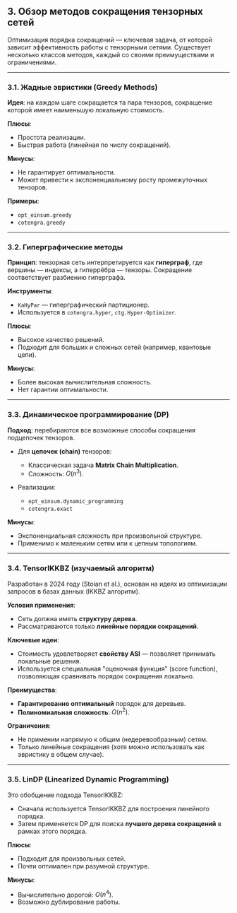 ## **3. Обзор методов сокращения тензорных сетей**

Оптимизация порядка сокращений — ключевая задача, от которой зависит эффективность работы с тензорными сетями. Существует несколько классов методов, каждый со своими преимуществами и ограничениями.

---

### **3.1. Жадные эвристики (Greedy Methods)**

**Идея**: на каждом шаге сокращается та пара тензоров, сокращение которой имеет наименьшую локальную стоимость.

**Плюсы**:

* Простота реализации.
* Быстрая работа (линейная по числу сокращений).

**Минусы**:

* Не гарантирует оптимальности.
* Может привести к экспоненциальному росту промежуточных тензоров.

**Примеры**:

* `opt_einsum.greedy`
* `cotengra.greedy`

---

### **3.2. Гиперграфические методы**

**Принцип**: тензорная сеть интерпретируется как **гиперграф**, где вершины — индексы, а гиперрёбра — тензоры. Сокращение соответствует разбиению гиперграфа.

**Инструменты**:

* `KaHyPar` — гиперграфический партиционер.
* Используется в `cotengra.hyper`, `ctg.Hyper-Optimizer`.

**Плюсы**:

* Высокое качество решений.
* Подходит для больших и сложных сетей (например, квантовые цепи).

**Минусы**:

* Более высокая вычислительная сложность.
* Нет гарантии оптимальности.

---

### **3.3. Динамическое программирование (DP)**

**Подход**: перебираются все возможные способы сокращения подцепочек тензоров.

* Для **цепочек (chain)** тензоров:

  * Классическая задача **Matrix Chain Multiplication**.
  * Сложность: $O(n^3)$.

* Реализации:

  * `opt_einsum.dynamic_programming`
  * `cotengra.exact`

**Минусы**:

* Экспоненциальная сложность при произвольной структуре.
* Применимо к маленьким сетям или к цепным топологиям.

---

### **3.4. TensorIKKBZ (изучаемый алгоритм)**

Разработан в 2024 году (Stoian et al.), основан на идеях из оптимизации запросов в базах данных (IKKBZ алгоритм).

**Условия применения**:

* Сеть должна иметь **структуру дерева**.
* Рассматриваются только **линейные порядки сокращений**.

**Ключевые идеи**:

* Стоимость удовлетворяет **свойству ASI** — позволяет принимать локальные решения.
* Используется специальная "оценочная функция" (score function), позволяющая сравнивать порядок сокращения локально.

**Преимущества**:

* **Гарантированно оптимальный** порядок для деревьев.
* **Полиномиальная сложность**: $O(n^2)$.

**Ограничения**:

* Не применим напрямую к общим (недеревообразным) сетям.
* Только линейные сокращения (хотя можно использовать как эвристику в общем случае).

---

### **3.5. LinDP (Linearized Dynamic Programming)**

Это обобщение подхода TensorIKKBZ:

* Сначала используется TensorIKKBZ для построения линейного порядка.
* Затем применяется DP для поиска **лучшего дерева сокращений** в рамках этого порядка.

**Плюсы**:

* Подходит для произвольных сетей.
* Почти оптимален при разумной структуре.

**Минусы**:

* Вычислительно дорогой: $O(n^4)$.
* Возможно дублирование работы.

